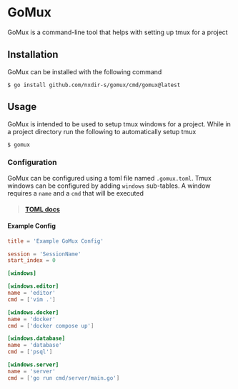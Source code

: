 # GoMux

GoMux is a command-line tool that helps with setting up tmux for a project

## Installation

GoMux can be installed with the following command

```shell
$ go install github.com/nxdir-s/gomux/cmd/gomux@latest
```

## Usage

GoMux is intended to be used to setup tmux windows for a project. While in a project directory
run the following to automatically setup tmux

```shell
$ gomux
```

### Configuration

GoMux can be configured using a toml file named `.gomux.toml`. Tmux windows can be configured by adding `windows` sub-tables. A window
requires a `name` and a `cmd` that will be executed

> #### [TOML docs](https://toml.io/en/v1.0.0)

#### Example Config

```toml
title = 'Example GoMux Config'

session = 'SessionName'
start_index = 0

[windows]

[windows.editor]
name = 'editor'
cmd = ['vim .']

[windows.docker]
name = 'docker'
cmd = ['docker compose up']

[windows.database]
name = 'database'
cmd = ['psql']

[windows.server]
name = 'server'
cmd = ['go run cmd/server/main.go']
```
